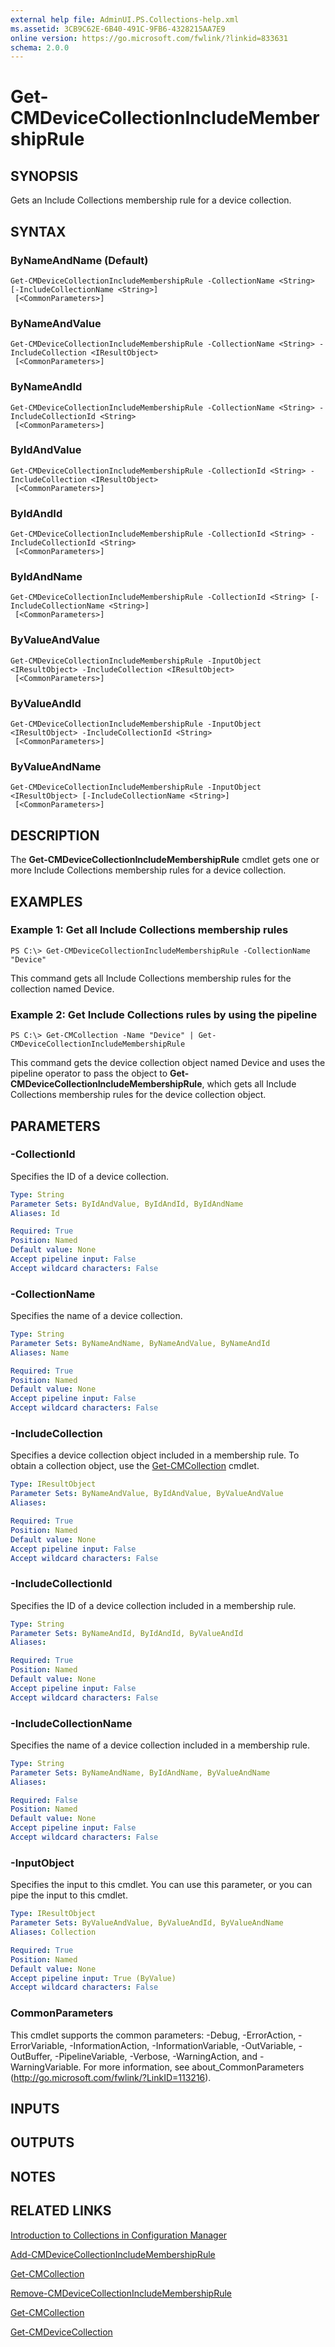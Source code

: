 ```yaml
---
external help file: AdminUI.PS.Collections-help.xml
ms.assetid: 3CB9C62E-6B40-491C-9FB6-4328215AA7E9
online version: https://go.microsoft.com/fwlink/?linkid=833631
schema: 2.0.0
---
```


# Get-CMDeviceCollectionIncludeMembershipRule

## SYNOPSIS
Gets an Include Collections membership rule for a device collection.

## SYNTAX

### ByNameAndName (Default)
```
Get-CMDeviceCollectionIncludeMembershipRule -CollectionName <String> [-IncludeCollectionName <String>]
 [<CommonParameters>]
```

### ByNameAndValue
```
Get-CMDeviceCollectionIncludeMembershipRule -CollectionName <String> -IncludeCollection <IResultObject>
 [<CommonParameters>]
```

### ByNameAndId
```
Get-CMDeviceCollectionIncludeMembershipRule -CollectionName <String> -IncludeCollectionId <String>
 [<CommonParameters>]
```

### ByIdAndValue
```
Get-CMDeviceCollectionIncludeMembershipRule -CollectionId <String> -IncludeCollection <IResultObject>
 [<CommonParameters>]
```

### ByIdAndId
```
Get-CMDeviceCollectionIncludeMembershipRule -CollectionId <String> -IncludeCollectionId <String>
 [<CommonParameters>]
```

### ByIdAndName
```
Get-CMDeviceCollectionIncludeMembershipRule -CollectionId <String> [-IncludeCollectionName <String>]
 [<CommonParameters>]
```

### ByValueAndValue
```
Get-CMDeviceCollectionIncludeMembershipRule -InputObject <IResultObject> -IncludeCollection <IResultObject>
 [<CommonParameters>]
```

### ByValueAndId
```
Get-CMDeviceCollectionIncludeMembershipRule -InputObject <IResultObject> -IncludeCollectionId <String>
 [<CommonParameters>]
```

### ByValueAndName
```
Get-CMDeviceCollectionIncludeMembershipRule -InputObject <IResultObject> [-IncludeCollectionName <String>]
 [<CommonParameters>]
```

## DESCRIPTION
The **Get-CMDeviceCollectionIncludeMembershipRule** cmdlet gets one or more Include Collections membership rules for a device collection.

## EXAMPLES

### Example 1: Get all Include Collections membership rules
```
PS C:\> Get-CMDeviceCollectionIncludeMembershipRule -CollectionName "Device"
```

This command gets all Include Collections membership rules for the collection named Device.

### Example 2: Get Include Collections rules by using the pipeline
```
PS C:\> Get-CMCollection -Name "Device" | Get-CMDeviceCollectionIncludeMembershipRule
```

This command gets the device collection object named Device and uses the pipeline operator to pass the object to **Get-CMDeviceCollectionIncludeMembershipRule**, which gets all Include Collections membership rules for the device collection object.

## PARAMETERS

### -CollectionId
Specifies the ID of a device collection.

```yaml
Type: String
Parameter Sets: ByIdAndValue, ByIdAndId, ByIdAndName
Aliases: Id

Required: True
Position: Named
Default value: None
Accept pipeline input: False
Accept wildcard characters: False
```

### -CollectionName
Specifies the name of a device collection.

```yaml
Type: String
Parameter Sets: ByNameAndName, ByNameAndValue, ByNameAndId
Aliases: Name

Required: True
Position: Named
Default value: None
Accept pipeline input: False
Accept wildcard characters: False
```

### -IncludeCollection
Specifies a device collection object included in a membership rule.
To obtain a collection object, use the [Get-CMCollection](Get-CMCollection.md) cmdlet.

```yaml
Type: IResultObject
Parameter Sets: ByNameAndValue, ByIdAndValue, ByValueAndValue
Aliases: 

Required: True
Position: Named
Default value: None
Accept pipeline input: False
Accept wildcard characters: False
```

### -IncludeCollectionId
Specifies the ID of a device collection included in a membership rule.

```yaml
Type: String
Parameter Sets: ByNameAndId, ByIdAndId, ByValueAndId
Aliases: 

Required: True
Position: Named
Default value: None
Accept pipeline input: False
Accept wildcard characters: False
```

### -IncludeCollectionName
Specifies the name of a device collection included in a membership rule.

```yaml
Type: String
Parameter Sets: ByNameAndName, ByIdAndName, ByValueAndName
Aliases: 

Required: False
Position: Named
Default value: None
Accept pipeline input: False
Accept wildcard characters: False
```

### -InputObject
Specifies the input to this cmdlet. 
You can use this parameter, or you can pipe the input to this cmdlet. 

```yaml
Type: IResultObject
Parameter Sets: ByValueAndValue, ByValueAndId, ByValueAndName
Aliases: Collection

Required: True
Position: Named
Default value: None
Accept pipeline input: True (ByValue)
Accept wildcard characters: False
```

### CommonParameters
This cmdlet supports the common parameters: -Debug, -ErrorAction, -ErrorVariable, -InformationAction, -InformationVariable, -OutVariable, -OutBuffer, -PipelineVariable, -Verbose, -WarningAction, and -WarningVariable. For more information, see about_CommonParameters (http://go.microsoft.com/fwlink/?LinkID=113216).

## INPUTS

## OUTPUTS

## NOTES

## RELATED LINKS

[Introduction to Collections in Configuration Manager](http://go.microsoft.com/fwlink/p/?LinkID=259433)

[Add-CMDeviceCollectionIncludeMembershipRule](Add-CMDeviceCollectionIncludeMembershipRule.md)

[Get-CMCollection](Get-CMCollection.md)

[Remove-CMDeviceCollectionIncludeMembershipRule](Remove-CMDeviceCollectionIncludeMembershipRule.md)

[Get-CMCollection](Get-CMCollection.md)

[Get-CMDeviceCollection](Get-CMDeviceCollection.md)


